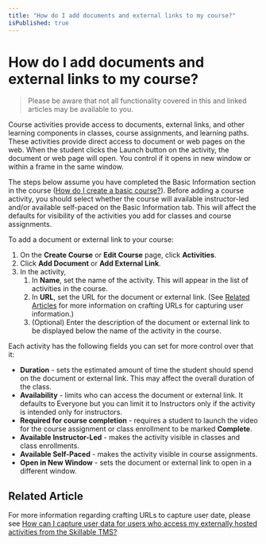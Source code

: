 ```yaml
---
title: "How do I add documents and external links to my course?"
isPublished: true
---
```


# How do I add documents and external links to my course?

> Please be aware that not all functionality covered in this and linked articles may be available to you. 

Course activities provide access to documents, external links, and other learning components in classes, course assignments, and learning paths. These activities provide direct access to document or web pages on the web. When the student clicks the Launch button on the activity, the document or web page will open. You control if it opens in new window or within a frame in the same window.

The steps below assume you have completed the Basic Information section in the course ([How do I create a basic course?](../overall/create-course.md)). Before adding a course activity, you should select whether the course will available instructor-led and/or available self-paced on the Basic Information tab. This will affect the defaults for visibility of the activities you add for classes and course assignments.

To add a document or external link to your course:
1. On the **Create Course** or **Edit Course** page, click **Activities**.
1. Click **Add Document** or **Add External Link**.
1. In the activity, 
    1. In **Name**, set the name of the activity. This will appear in the list of activities in the course.
    1. In **URL**, set the URL for the document or external link. (See [Related Articles](#related-article) for more information on crafting URLs for capturing user information.)
    1. (Optional) Enter the description of the document or external link to be displayed below the name of the activity in the course.

Each activity has the following fields you can set for more control over that it:
- **Duration** - sets the estimated amount of time the student should spend on the document or external link. This may affect the overall duration of the class.
- **Availability** - limits who can access the document or external link. It defaults to Everyone but you can limit it to Instructors only if the activity is intended only for instructors.
- **Required for course completion** - requires a student to launch the video for the course assignment or class enrollment to be marked **Complete**.
- **Available Instructor-Led** - makes the activity visible in classes and class enrollments.
- **Available Self-Paced** - makes the activity visible in course assignments.
- **Open in New Window** - sets the document or external link to open in a different window.

## Related Article
For more information regarding crafting URLs to capture user date, please see [How can I capture user data for users who access my externally hosted activities from the Skillable TMS?](capture-user-data-for-externally-hosted-activities.md)
